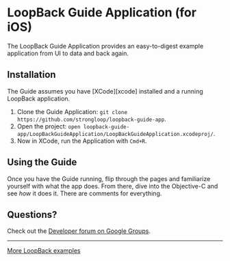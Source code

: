 # LoopBack Guide Application (for iOS)

The LoopBack Guide Application provides an easy-to-digest example application
from UI to data and back again.

## Installation

The Guide assumes you have [XCode][xcode] installed and a running LoopBack application.

 1. Clone the Guide Application: `git clone https://github.com/strongloop/loopback-guide-app`.
 1. Open the project: `open loopback-guide-app/LoopBackGuideApplication/LoopBackGuideApplication.xcodeproj/`.
 1. Now in XCode, run the Application with `Cmd+R`.

## Using the Guide

Once you have the Guide running, flip through the pages and familiarize yourself
with what the app does. From there, dive into the Objective-C and see _how_ it
does it. There are comments for everything.

## Questions?

Check out the [Developer forum on Google Groups](https://groups.google.com/forum/#!forum/loopbackjs).

---

[More LoopBack examples](https://github.com/strongloop/loopback-example)
